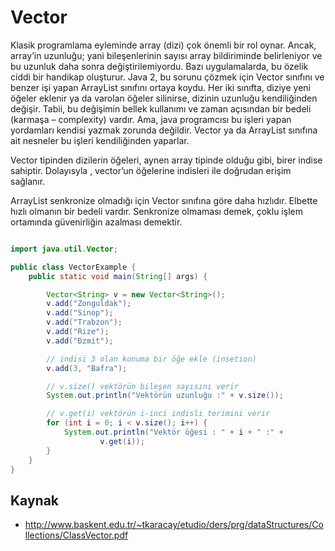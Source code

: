 # Vector

Klasik programlama eyleminde array (dizi) çok önemli bir rol oynar. Ancak, array’in uzunluğu; yani bileşenlerinin sayısı array bildiriminde belirleniyor ve bu uzunluk daha sonra değiştirilemiyordu. Bazı uygulamalarda, bu özelik ciddi bir handikap oluşturur. Java 2, bu sorunu çözmek için Vector sınıfını ve benzer işi yapan ArrayList sınıfını ortaya koydu. Her iki sınıfta, diziye yeni öğeler eklenir ya da varolan öğeler silinirse, dizinin uzunluğu kendiliğinden değişir. Tabii, bu değişimin bellek kullanımı ve zaman açısından bir bedeli (karmaşa – complexity) vardır. Ama, java programcısı bu işleri yapan yordamları kendisi yazmak zorunda değildir. Vector ya da ArrayList sınıfına ait nesneler bu işleri kendiliğinden yaparlar.

Vector tipinden dizilerin öğeleri, aynen array tipinde olduğu gibi, birer indise sahiptir. Dolayısyla , vector’un öğelerine indisleri ile doğrudan erişim
sağlanır.

ArrayList senkronize olmadığı için Vector sınıfına göre daha hızlıdır. Elbette hızlı olmanın bir bedeli vardır. Senkronize olmaması demek, çoklu işlem ortamında
güvenirliğin azalması demektir.

```java

import java.util.Vector;

public class VectorExample {
    public static void main(String[] args) {

        Vector<String> v = new Vector<String>();
        v.add("Zonguldak");
        v.add("Sinop");
        v.add("Trabzon");
        v.add("Rize");
        v.add("Đzmit");

        // indisi 3 olan konuma bir öğe ekle (insetion)
        v.add(3, "Bafra");

        // v.size() vektörün bileşen sayısını verir
        System.out.println("Vektörün uzunluğu :" + v.size());

        // v.get(i) vektörün i-inci indisli terimini verir
        for (int i = 0; i < v.size(); i++) {
            System.out.println("Vektör öğesi : " + i + " :" +
                    v.get(i));
        }
    }
}


```

## Kaynak

- http://www.baskent.edu.tr/~tkaracay/etudio/ders/prg/dataStructures/Collections/ClassVector.pdf

